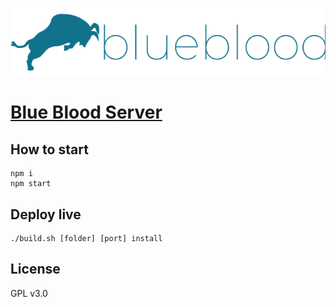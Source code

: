 <p align="center">
  <a href="https://identiform.com/">
    <img alt="identiForm" src="https://github.com/BlueBloodLtd/blueblood.ltd/blob/master/media/logo.png" width="685">
  </a>
</p>

# [Blue Blood Server](https://blueblood.ltd/)

## How to start

```
npm i
npm start
```

## Deploy live

```
./build.sh [folder] [port] install
```

## License

GPL v3.0